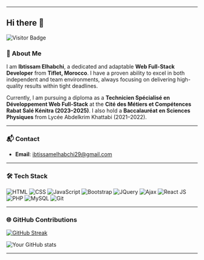 
---

## Hi there 👋  

![Visitor Badge](https://komarev.com/ghpvc/?username=elhabchibtissam1&color=green)  

### 🚀 About Me  

I am **Ibtissam Elhabchi**, a dedicated and adaptable **Web Full-Stack Developer** from **Tiflet, Morocco**. I have a proven ability to excel in both independent and team environments, always focusing on delivering high-quality results within tight deadlines.  

Currently, I am pursuing a diploma as a **Technicien Spécialisé en Développement Web Full-Stack** at the **Cité des Métiers et Compétences Rabat Salé Kénitra (2023–2025)**. I also hold a **Baccalauréat en Sciences Physiques** from Lycée Abdelkrim Khattabi (2021–2022).  

---
### 📬 Contact  

- **Email**: ibtissamelhabchi29@gmail.com  

---

### 🛠️ Tech Stack  

<p>
<img alt="HTML" src="https://img.shields.io/badge/-HTML-E34F26?style=flat-square&logo=html5&logoColor=white" />
<img alt="CSS" src="https://img.shields.io/badge/-CSS-1572B6?style=flat-square&logo=css3&logoColor=white" />
<img alt="JavaScript" src="https://img.shields.io/badge/-JavaScript-F7DF1C?style=flat-square&logo=javascript&logoColor=black" />
<img alt="Bootstrap" src="https://img.shields.io/badge/-Bootstrap-7953B3?style=flat-square&logo=bootstrap&logoColor=white" />
<img alt="JQuery" src="https://img.shields.io/badge/-jQuery-0769AD?style=flat-square&logo=jquery&logoColor=white" />
<img alt="Ajax" src="https://img.shields.io/badge/-Ajax-4B8BBE?style=flat-square&logo=ajax&logoColor=white" />
<img alt="React JS" src="https://img.shields.io/badge/-React%20JS-61DAFB?style=flat-square&logo=react&logoColor=black" />
<img alt="PHP" src="https://img.shields.io/badge/-PHP-777BB4?style=flat-square&logo=php&logoColor=white" />
<img alt="MySQL" src="https://img.shields.io/badge/-MySQL-4479A1?style=flat-square&logo=mysql&logoColor=white" />
<img alt="Git" src="https://img.shields.io/badge/-Git-F05032?style=flat-square&logo=git&logoColor=white" />
</p>  


---



### 🌐 GitHub Contributions  

[![GitHub Streak](https://github-readme-streak-stats.herokuapp.com?user=elhabchibtissam&theme=light&ring=fb4362&file=fb4362&currStreakNum=fb4362&currStreakLabel=fb4362&hide_border=true)](https://git.io/streak-stats)  

![Your GitHub stats](https://github-readme-stats.vercel.app/api?username=elhabchibtissam&hide_border=true&show_icons=true&bg_color=151515&title_color=fb4362&icon_color=fb4362&text_bold=false&text_color=9e9e9e)  

---
